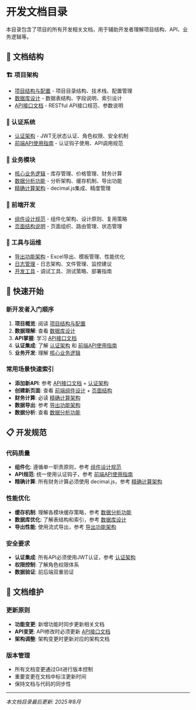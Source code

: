 # 开发文档目录

本目录包含了项目的所有开发相关文档，用于辅助开发者理解项目结构、API、业务逻辑等。

## 📂 文档结构

### 🏗️ 项目架构
- [项目结构与配置](./project-structure.md) - 项目目录结构、技术栈、配置管理
- [数据库设计](./database-design.md) - 数据表结构、字段说明、索引设计
- [API接口文档](./api-reference.md) - RESTful API接口规范、参数说明

### 🔐 认证系统  
- [认证架构](./authentication.md) - JWT无状态认证、角色权限、安全机制
- [前端API使用指南](./Frontend%20-%20API_USAGE_GUIDE.md) - 认证钩子使用、API调用规范

### 💼 业务模块
- [核心业务逻辑](./business-logic.md) - 库存管理、价格管理、财务计算
- [数据分析功能](./analysis-features.md) - 分析架构、缓存机制、导出功能
- [精确计算架构](./decimal-calculation.md) - decimal.js集成、精度管理

### 🎨 前端开发
- [组件设计规范](./frontend-components.md) - 组件化架构、设计原则、复用策略
- [页面结构说明](./frontend-pages.md) - 页面组织、路由管理、状态管理

### 🔧 工具与运维
- [导出功能架构](./export-features.md) - Excel导出、模板管理、性能优化
- [日志管理](./logging.md) - 日志架构、文件管理、监控建议
- [开发工具](./development-tools.md) - 调试工具、测试策略、部署指南

## 🚀 快速开始

### 新开发者入门顺序
1. **项目概览**: 阅读 [项目结构与配置](./project-structure.md)
2. **数据理解**: 查看 [数据库设计](./database-design.md)  
3. **API掌握**: 学习 [API接口文档](./api-reference.md)
4. **认证集成**: 了解 [认证架构](./authentication.md) 和 [前端API使用指南](./Frontend%20-%20API_USAGE_GUIDE.md)
5. **业务开发**: 理解 [核心业务逻辑](./business-logic.md)

### 常用场景快速索引
- **添加新API**: 参考 [API接口文档](./api-reference.md) + [认证架构](./authentication.md)
- **创建新页面**: 查看 [前端组件设计](./frontend-components.md) + [页面结构](./frontend-pages.md)
- **财务计算**: 必读 [精确计算架构](./decimal-calculation.md)
- **数据导出**: 参考 [导出功能架构](./export-features.md)
- **数据分析**: 查看 [数据分析功能](./analysis-features.md)

## 📋 开发规范

### 代码质量
- **组件化**: 遵循单一职责原则，参考 [组件设计规范](./frontend-components.md)
- **API规范**: 统一使用认证钩子，参考 [前端API使用指南](./Frontend%20-%20API_USAGE_GUIDE.md)
- **精确计算**: 所有财务计算必须使用 decimal.js，参考 [精确计算架构](./decimal-calculation.md)

### 性能优化
- **缓存机制**: 理解各模块缓存策略，参考 [数据分析功能](./analysis-features.md)
- **数据库优化**: 了解表结构和索引，参考 [数据库设计](./database-design.md)
- **导出性能**: 使用流式导出，参考 [导出功能架构](./export-features.md)

### 安全要求
- **认证集成**: 所有API必须使用JWT认证，参考 [认证架构](./authentication.md)
- **权限控制**: 了解角色权限体系
- **数据验证**: 前后端双重验证

## 🔄 文档维护

### 更新原则
- **功能变更**: 新增功能时同步更新相关文档
- **API变更**: API修改时必须更新 [API接口文档](./api-reference.md)
- **架构调整**: 架构变更时更新对应的架构文档

### 版本管理
- 所有文档变更通过Git进行版本控制
- 重要变更在文档中标注更新时间
- 保持文档与代码的同步性

---

*本文档目录最后更新: 2025年8月*
